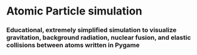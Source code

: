 # Atomic Particle simulation

### Educational, extremely simplified simulation to visualize gravitation, background radiation, nuclear fusion, and elastic collisions between atoms written in Pygame

